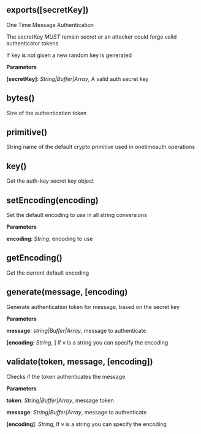 exports(\[secretKey\])
----------------------
One Time Message Authentication


The secretKey *MUST* remain secret or an attacker could forge valid
authenticator tokens

If key is not given a new random key is generated



**Parameters**

**[secretKey]**:  *String|Buffer|Array*,  A valid auth secret key

bytes()
-------
Size of the authentication token

primitive()
-----------
String name of the default crypto primitive used in onetimeauth operations

key()
-----
Get the auth-key secret key object


setEncoding(encoding)
---------------------
Set the default encoding to use in all string conversions


**Parameters**

**encoding**:  *String*,  encoding to use

getEncoding()
-------------
Get the current default encoding


generate(message, \[encoding)
-----------------------------
Generate authentication token for message, based on the secret key



**Parameters**

**message**:  *string|Buffer|Array*,  message to authenticate

**[encoding**:  *String*,  ]  If v is a string you can specify the encoding

validate(token, message, \[encoding\])
--------------------------------------
Checks if the token authenticates the message



**Parameters**

**token**:  *String|Buffer|Array*,  message token

**message**:  *String|Buffer|Array*,  message to authenticate

**[encoding]**:  *String*,  If v is a string you can specify the encoding

